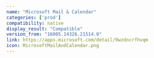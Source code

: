 ```yaml
---
name: "Microsoft Mail & Calendar"
categories: ['prod']
compatibility: native
display_result: "Compatible"
version_from: "16005.14326.21514.0"
link: https://apps.microsoft.com/detail/9wzdncrfhvqm
icon: MicrosoftMailAndCalendar.png
---
```


